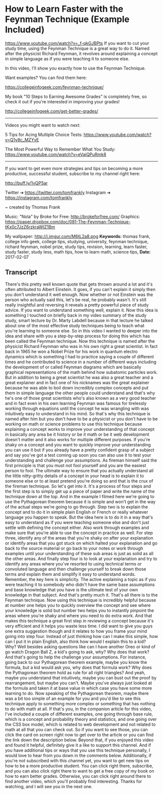 # How to Learn Faster with the Feynman Technique (Example Included)
https://www.youtube.com/watch?v=_f-qkGJBPts
If you want to cut your study time, using the Feynman Technique is a great way to do it. Named after the physicist Richard Feynman, it revolves around explaining a concept in simple language as if you were teaching it to someone else.

In this video, I'll show you exactly how to use the Feynman Technique.

Want examples? You can find them here:

https://collegeinfogeek.com/feynman-technique/

My book "10 Steps to Earning Awesome Grades" is completely free, so check it out if you're interested in improving your grades!

http://collegeinfogeek.com/get-better-grades/

----------

Videos you might want to watch next:

5 Tips for Acing Multiple Choice Tests: https://www.youtube.com/watch?v=Q1y8c_MZYvE

The Most Powerful Way to Remember What You Study: https://www.youtube.com/watch?v=eVajQPuRmk8

----------

If you want to get even more strategies and tips on becoming a more productive, successful student, subscribe to my channel right here:

http://buff.ly/1vQP5ar

Twitter ➔ https://twitter.com/tomfrankly
Instagram ➔ https://instagram.com/tomfrankly

~ created by Thomas Frank

Music: "Nola" by Broke for Free: http://brokeforfree.com/
Graphics: https://paper.dropbox.com/doc/081-The-Feynman-Technique-tKx0c7JzZ6rzkraWIZ1Bm

My wallpaper: http://i.imgur.com/M6tL2a8.png
**Keywords:** thomas frank, college info geek, college tips, studying, university, feynman technique, richard feynman, nobel prize, study tips, revision, learning, learn faster, study faster, study less, math tips, how to learn math, science tips, 
**Date:** 2017-02-07

## Transcript
 There's this pretty well known quote that gets thrown around a lot and it's often attributed to Albert Einstein. It goes, if you can't explain it simply then you don't understand it well enough. Now whether or not Einstein was the person who actually said this, let's be real, he probably wasn't. It's still really insightful and reversing it reveals a pretty powerful piece of study advice. If you want to understand something well, explain it. Now this idea is something I touched on briefly back in my video summary of the study study, smart lecture by Dr. Marty Labdell because in that lecture he talked about one of the most effective study techniques being to teach what you're learning to someone else. So in this video I wanted to deeper into the idea and share with you a step-by-step process for doing this which has been called the Feynman technique. Now this technique is named after the physicist Richard Feynman who was in his own right a great scientist. In fact back in 1965 he won a Nobel Prize for his work in quantum electro dynamics which is something I had to practice saying a couple of different times and he contributed to science in a number of different ways including the development of or called Feynman diagrams which are basically graphical representations of the math behind how subatomic particles work. But in addition to being a great scientist he was also a great teacher and a great explainer and in fact one of his nicknames was the great explainer because he was able to boil down incredibly complex concepts and put them in simple language the other people could understand and that's why he's one of those great scientists who's also known as a very good teacher and in fact even in his own learning Feynman was famous for tirelessly working through equations until the concept he was wrangling with was intuitively easy to understand in his mind. So that's why this technique is named after him but you don't have to be a physicist or you don't have to be working on math or science problems to use this technique because explaining a concept works to improve your understanding of that concept in basically any area be it history or be it math or be it web development doesn't matter and it also works for multiple different purposes. If you're shaky on a concept and you want to quickly improve your understanding you can use it but if you already have a pretty confident grasp of a subject and say you've got a test coming up soon you can also use it to test your understanding and challenge your assumptions. As fireman himself said the first principle is that you must not fool yourself and you are the easiest person to fool. The ultimate way to ensure that you actually understand all the little nitty-gritty details of a concept in your head is to explain it to someone else or to at least pretend you're doing so and that is the crux of the fireman technique. So let's get into it. It's a process of four steps and the first step is to simply get up a piece of paper and write the name of the technique down at the top. And in the example I filmed here we're going to use the Pythagorean theorem because it is simple and won't get in the way of the actual steps we're going to go through. Step two is to explain the concept and to do it in simple plain English or French or really whatever language you happen to speak. But the idea here is to do it in a way that's easy to understand as if you were teaching someone else and don't just settle with defining the concept either. Also work through examples and make sure that you're able to use the concept in practice as well. For step three, identify any of the areas that you're shaky on after your explanation or identify areas that you got stuck on which halted your explanation and go back to the source material or go back to your notes or work through examples until your understanding of these sub areas is just as solid as all the other areas. And finally step four is to look at your explanation and try to identify any areas where you've resorted to using technical terms or convoluted language and then challenge yourself to break down those terms and explain them and simplify it easy to understand words. Remember, the key here is simplicity. The active explaining a topic as if you were teaching it to somebody who didn't have the same base assumptions and base knowledge that you have is the ultimate test of your own knowledge in that subject. And that's pretty much it. That's all there is to the Feynman technique. Now using this technique is incredibly helpful because at number one helps you to quickly overview the concept and see where your knowledge is solid but number two helps you to instantly pinpoint the areas where you're shaky and where you need to do extra work. And that makes this technique a great first step in reviewing a concept because it's very efficient and it helps you waste less time. I did want to give you guys one extra suggestion though and it relates to how you frame your mind going into step four. Instead of just thinking how can I make this simple, how can I put it in plain English, also think how would I explain this to a kid? Why? Well besides asking questions like can I have another Oreo or kind of go watch Dragon Ball Z, a kid's going to ask, why? Why does that work? And that's going to help the challenge your assumptions. For instance, going back to our Pythagorean theorem example, maybe you know the formula, but a kid would ask you, why does that formula work? Why does the Pythagorean theorem hold as rule for all right triangles? And yeah, maybe you understand that intuitively, maybe you can bust out the proof by rearrangement, but maybe you can't. Maybe you've always just looked at the formula and taken it at base value in which case you have some more learning to do. Now speaking of the Pythagorean theorem, maybe there was a bit too simple of an example for you and you'd like to see this technique apply to something more complex or something that has nothing to do with math at all. If that's you, in the companion article for this video, I've included a couple of different examples, one going through base rule, which is a concept and probability theory and statistics, and one going over the CSS box model, which is related to web development and not related to math at all that you can check out. So if you want to see those, you can click the card on screen right now to get over to the article or you can find the link down the description below. Beyond that, if you enjoyed this video and found it helpful, definitely give it a like to support this channel. And if you have additional tips or ways that you use this technique personally, I would love to hear from you down in the comments below. Additionally, if you're not subscribed with this channel yet, you want to get new tips on how to be a more productive student. You can click right there, subscribe, and you can also click right there to want to get a free copy of my book on how to earn better grades. Otherwise, you can click right around there to find another video, which you'll probably find interesting. Thanks for watching, and I will see you in the next one.
